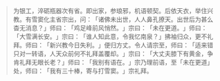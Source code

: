 > 为银工，淬砺瓶器次有省。即出家，参琅邪，机语顿契。后依天衣，举住兴教。有雪窦化主省宗出，问：​「诸佛未出世，人人鼻孔撩天。出世后为甚么杳无消息？​」师曰：​「鸡足峰前风悄然。​」宗曰：​「未在更道。​」师曰：​「大雪满长安。​」宗曰：​「谁人知此意，令我忆南泉？​」拂袖归众，更不礼拜。师曰：​「新兴教今日失利。​」便归方丈。令人请宗至，师曰：​「适来错只对一转语，人天众前何不礼拜盖覆却。​」宗曰：​「大丈夫膝下有黄金，争肯礼拜无眼长老？​」师曰：​「我别有语在。​」宗乃理前语，至「未在更道」处，师曰：​「我有三十棒，寄与打雪窦。​」宗礼拜。


